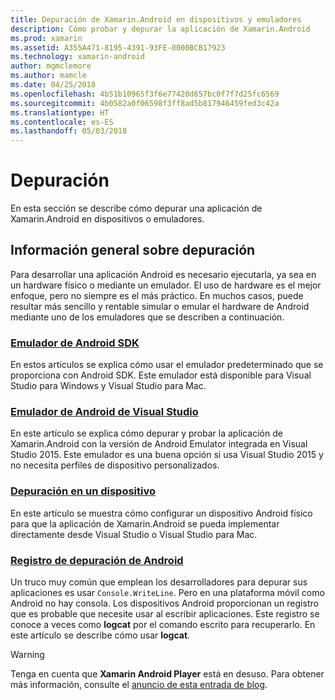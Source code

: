 ```yaml
---
title: Depuración de Xamarin.Android en dispositivos y emuladores
description: Cómo probar y depurar la aplicación de Xamarin.Android
ms.prod: xamarin
ms.assetid: A355A471-8195-4391-93FE-0000BCB17923
ms.technology: xamarin-android
author: mgmclemore
ms.author: mamcle
ms.date: 04/25/2018
ms.openlocfilehash: 4b51b10965f3f6e77420d657bc0f7f7d25fc6569
ms.sourcegitcommit: 4b0582a0f06598f3ff8ad5b817946459fed3c42a
ms.translationtype: HT
ms.contentlocale: es-ES
ms.lasthandoff: 05/03/2018
---
```

# <a name="debugging"></a>Depuración

En esta sección se describe cómo depurar una aplicación de Xamarin.Android en dispositivos o emuladores.
## <a name="debugging-overview"></a>Información general sobre depuración

Para desarrollar una aplicación Android es necesario ejecutarla, ya sea en un hardware físico o mediante un emulador. El uso de hardware es el mejor enfoque, pero no siempre es el más práctico. En muchos casos, puede resultar más sencillo y rentable simular o emular el hardware de Android mediante uno de los emuladores que se describen a continuación.


### <a name="android-sdk-emulatorandroiddeploy-testdebuggingandroid-sdk-emulatorindexmd"></a>[Emulador de Android SDK](~/android/deploy-test/debugging/android-sdk-emulator/index.md)

En estos artículos se explica cómo usar el emulador predeterminado que se proporciona con Android SDK. Este emulador está disponible para Visual Studio para Windows y Visual Studio para Mac.

### <a name="visual-studio-android-emulatorandroiddeploy-testdebuggingvisual-studio-android-emulatormd"></a>[Emulador de Android de Visual Studio](~/android/deploy-test/debugging/visual-studio-android-emulator.md)

En este artículo se explica cómo depurar y probar la aplicación de Xamarin.Android con la versión de Android Emulator integrada en Visual Studio 2015. Este emulador es una buena opción si usa Visual Studio 2015 y no necesita perfiles de dispositivo personalizados.

### <a name="debugging-on-a-deviceandroiddeploy-testdebuggingdebug-on-devicemd"></a>[Depuración en un dispositivo](~/android/deploy-test/debugging/debug-on-device.md)

En este artículo se muestra cómo configurar un dispositivo Android físico para que la aplicación de Xamarin.Android se pueda implementar directamente desde Visual Studio o Visual Studio para Mac.

### <a name="android-debug-logandroiddeploy-testdebuggingandroid-debug-logmd"></a>[Registro de depuración de Android](~/android/deploy-test/debugging/android-debug-log.md)

Un truco muy común que emplean los desarrolladores para depurar sus aplicaciones es usar `Console.WriteLine`. Pero en una plataforma móvil como Android no hay consola. Los dispositivos Android proporcionan un registro que es probable que necesite usar al escribir aplicaciones. Este registro se conoce a veces como **logcat** por el comando escrito para recuperarlo. En este artículo se describe cómo usar **logcat**.

> [!WARNING]
> Tenga en cuenta que **Xamarin Android Player** está en desuso. Para obtener más información, consulte el [anuncio de esta entrada de blog](https://blog.xamarin.com/live-from-dotnetconf-cycle-7-xamarin-studio-6-and-more/).
